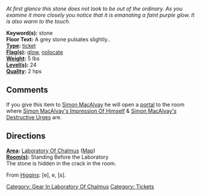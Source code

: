 *At first glance this stone does not look to be out of the ordinary. As
you examine it more closely you notice that it is emanating a faint
purple glow. It is also warm to the touch.*

**Keyword(s):** stone  
**Floor Text:** A grey stone pulsates slightly..  
**[Type](:Category:_Object_Types "wikilink"):**
[ticket](:Category:_Tickets "wikilink")  
**[Flag(s)](:Category:_Object_Flags "wikilink"):**
[glow](Glow_Flag "wikilink"), [nolocate](NoLocate_Flag "wikilink")  
**[Weight](Object_Weight "wikilink"):** 5 lbs  
**[Level(s)](Object_Level "wikilink"):** 24  
**[Quality](Object_Quality "wikilink"):** 2 hps  

## Comments

If you give this item to [Simon MacAlvay](Simon_MacAlvay "wikilink") he
will open a [portal](Portals "wikilink") to the room where [Simon
MacAlvay's Impression Of
Himself](Simon_MacAlvay's_Impression_Of_Himself "wikilink") & [Simon
MacAlvay's Destructive
Urges](Simon_MacAlvay's_Destructive_Urges "wikilink") are.

## Directions

**[Area](:Category:_Areas "wikilink"):** [Laboratory Of
Chalmus](:Category:_Laboratory_Of_Chalmus "wikilink")
([Map](Laboratory_Of_Chalmus_Map "wikilink"))  
**[Room(s)](:Category:_Rooms "wikilink"):** Standing Before the
Laboratory  
The stone is hidden in the crack in the room.

From [Higgins](Butler_Higgins "wikilink"): \[e\], e, \[s\].

[Category: Gear In Laboratory Of
Chalmus](Category:_Gear_In_Laboratory_Of_Chalmus "wikilink") [Category:
Tickets](Category:_Tickets "wikilink")
